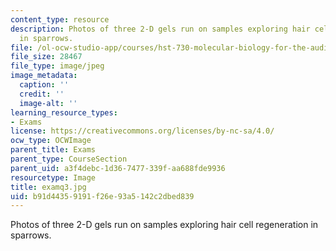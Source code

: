 ```yaml
---
content_type: resource
description: Photos of three 2-D gels run on samples exploring hair cell regeneration
  in sparrows.
file: /ol-ocw-studio-app/courses/hst-730-molecular-biology-for-the-auditory-system-fall-2002/b91d44359191f26e93a5142c2dbed839_examq3.jpg
file_size: 28467
file_type: image/jpeg
image_metadata:
  caption: ''
  credit: ''
  image-alt: ''
learning_resource_types:
- Exams
license: https://creativecommons.org/licenses/by-nc-sa/4.0/
ocw_type: OCWImage
parent_title: Exams
parent_type: CourseSection
parent_uid: a3f4debc-1d36-7477-339f-aa688fde9936
resourcetype: Image
title: examq3.jpg
uid: b91d4435-9191-f26e-93a5-142c2dbed839
---
```

Photos of three 2-D gels run on samples exploring hair cell regeneration in sparrows.